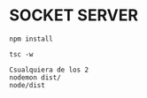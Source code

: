 
# SOCKET SERVER 
```
npm install
```
```
tsc -w
```
```
Csualquiera de los 2
nodemon dist/
node/dist
```
